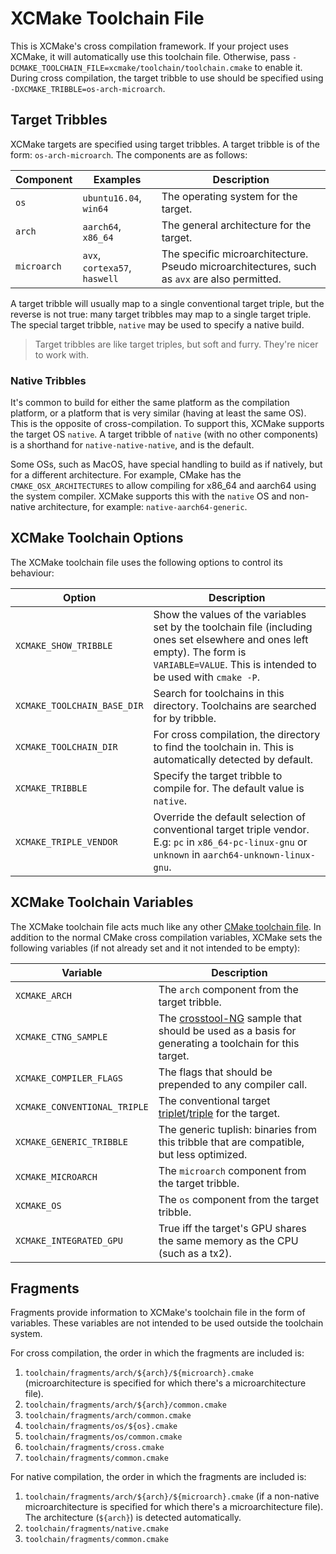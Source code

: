 # XCMake Toolchain File
This is XCMake's cross compilation framework. If your project uses XCMake, it will automatically use this toolchain
file. Otherwise, pass `-DCMAKE_TOOLCHAIN_FILE=xcmake/toolchain/toolchain.cmake` to enable it. During cross compilation,
the target tribble to use should be specified using `-DXCMAKE_TRIBBLE=os-arch-microarch`.

## Target Tribbles
XCMake targets are specified using target tribbles. A target tribble is of the form: `os-arch-microarch`.
The components are as follows:

 Component   | Examples                      | Description
-------------|-------------------------------|-------------
 `os`        | `ubuntu16.04`, `win64`        | The operating system for the target.
 `arch`      | `aarch64`, `x86_64`           | The general architecture for the target.
 `microarch` | `avx`, `cortexa57`, `haswell` | The specific microarchitecture. Pseudo microarchitectures, such as `avx` are also permitted.

A target tribble will usually map to a single conventional target triple, but the reverse is not true: many target
tribbles may map to a single target triple. The special target tribble, `native` may be used to specify a native build.

> Target tribbles are like target triples, but soft and furry. They're nicer to work with.

### Native Tribbles
It's common to build for either the same platform as the compilation platform, or a platform that is very similar
(having at least the same OS). This is the opposite of cross-compilation. To support this, XCMake supports the target
OS `native`. A target tribble of `native` (with no other components) is a shorthand for `native-native-native`, and is
the default.

Some OSs, such as MacOS, have special handling to build as if natively, but for a different architecture. For example,
CMake has the `CMAKE_OSX_ARCHITECTURES` to allow compiling for x86_64 and aarch64 using the system compiler. XCMake
supports this with the `native` OS and non-native architecture, for example: `native-aarch64-generic`.

## XCMake Toolchain Options
The XCMake toolchain file uses the following options to control its behaviour:

 Option                      | Description
-----------------------------|-------------
 `XCMAKE_SHOW_TRIBBLE`       | Show the values of the variables set by the toolchain file (including ones set elsewhere and ones left empty). The form is `VARIABLE=VALUE`. This is intended to be used with `cmake -P`.
 `XCMAKE_TOOLCHAIN_BASE_DIR` | Search for toolchains in this directory. Toolchains are searched for by tribble.
 `XCMAKE_TOOLCHAIN_DIR`      | For cross compilation, the directory to find the toolchain in. This is automatically detected by default.
 `XCMAKE_TRIBBLE`            | Specify the target tribble to compile for. The default value is `native`.
 `XCMAKE_TRIPLE_VENDOR`      | Override the default selection of conventional target triple vendor. E.g: `pc` in `x86_64-pc-linux-gnu` or `unknown` in `aarch64-unknown-linux-gnu`.

## XCMake Toolchain Variables
The XCMake toolchain file acts much like any other
[CMake toolchain file](https://cmake.org/Wiki/CMake_Cross_Compiling#The_toolchain_file). In addition to the normal CMake
cross compilation variables, XCMake sets the following variables (if not already set and it not intended to be empty):

 Variable                     | Description
------------------------------|-------------
 `XCMAKE_ARCH`                | The `arch` component from the target tribble.
 `XCMAKE_CTNG_SAMPLE`         | The [crosstool-NG](http://crosstool-ng.github.io/) sample that should be used as a basis for generating a toolchain for this target.
 `XCMAKE_COMPILER_FLAGS`      | The flags that should be prepended to any compiler call.
 `XCMAKE_CONVENTIONAL_TRIPLE` | The conventional target [triplet](http://wiki.osdev.org/Target_Triplet)/[triple](https://clang.llvm.org/docs/CrossCompilation.html) for the target.
 `XCMAKE_GENERIC_TRIBBLE`     | The generic tuplish: binaries from this tribble that are compatible, but less optimized. 
 `XCMAKE_MICROARCH`           | The `microarch` component from the target tribble.
 `XCMAKE_OS`                  | The `os` component from the target tribble.
 `XCMAKE_INTEGRATED_GPU`      | True iff the target's GPU shares the same memory as the CPU (such as a tx2).

## Fragments
Fragments provide information to XCMake's toolchain file in the form of variables. These variables are not intended to
be used outside the toolchain system.

For cross compilation, the order in which the fragments are included is:
1. `toolchain/fragments/arch/${arch}/${microarch}.cmake` (microarchitecture is specified for which there's a
   microarchitecture file).
2. `toolchain/fragments/arch/${arch}/common.cmake`
2. `toolchain/fragments/arch/common.cmake`
4. `toolchain/fragments/os/${os}.cmake`
5. `toolchain/fragments/os/common.cmake`
6. `toolchain/fragments/cross.cmake`
7. `toolchain/fragments/common.cmake`

For native compilation, the order in which the fragments are included is:
1. `toolchain/fragments/arch/${arch}/${microarch}.cmake` (if a non-native microarchitecture is specified for which
    there's a microarchitecture file). The architecture (`${arch}`) is detected automatically.
2. `toolchain/fragments/native.cmake`
3. `toolchain/fragments/common.cmake`
